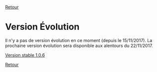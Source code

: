 [Retour](../README.md)

# Version Évolution

Il n'y a pas de version évolution en ce moment (depuis le 15/11/2017). La prochaine version évolution sera disponible aux alentours du 22/11/2017.

<!--
Cette version Évolution est plutôt destinée aux utilisateurs avancés impatients de tester les nouveautés de GazePlay. Les autres choisiront la version "Stable".

[Version évolution 1.0.6](https://github.com/schwabdidier/GazePlay/releases/download/GazePlay-SNAPSHOT-1.0.6/gazeplay-1.0.6-SNAPSHOT-jar-with-dependencies-3.jar)-->

[Version stable 1.0.6](https://github.com/schwabdidier/GazePlay/releases/download/GazePlay-SNAPSHOT-1.0.6/gazeplay-1.0.6.jar)

[Retour](../README.md)